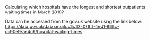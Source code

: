 Calculating which hospitals have the longest and shortest outpatients waiting times in March 2010? 

Data can be accessed from the gov.uk website using the link below:
https://data.gov.uk/dataset/a1dc3c32-0294-4ed1-988c-cc90e97ae4c9/hospital-waiting-times

